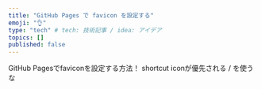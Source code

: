```yaml
---
title: "GitHub Pages で favicon を設定する"
emoji: "👌"
type: "tech" # tech: 技術記事 / idea: アイデア
topics: []
published: false
---
```

GitHub Pagesでfaviconを設定する方法！
shortcut iconが優先される
/ を使うな